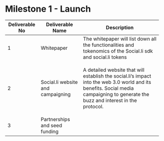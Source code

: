 # Milestone 1 - Launch

| Deliverable No | Deliverable Name                            | Description                                                                                                                                                                                     |
| -------------- | ------------------------------------------- | ----------------------------------------------------------------------------------------------------------------------------------------------------------------------------------------------- |
| 1              | Whitepaper                                  | The whitepaper will list down all the functionalities and tokenomics of the Social.li sdk and social.li tokens                                                                                  |
| 2              | <p>Social.li website and<br>campaigning</p> | <p>A detailed website that will establish the social.li’s impact into the web 3.0 world and its benefits. Social media<br>campaigning to generate the buzz and interest in the<br>protocol.</p> |
| 3              | Partnerships and seed funding               |                                                                                                                                                                                                 |

